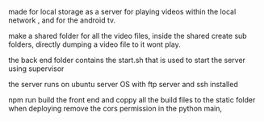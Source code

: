 made for local storage as a server for playing videos within the local network , and for the android tv.

make a shared folder for all the video files, inside the shared create sub folders, directly dumping a video file to it wont play.

the back end folder contains the start.sh that is used to start the server using supervisor

the server runs on ubuntu server OS with ftp server and ssh installed

npm run build the front end and coppy all the build files to the static folder
when deploying remove the cors permission in the python main,
